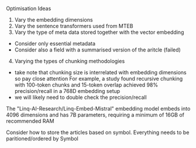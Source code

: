 Optimisation Ideas
1) Vary the embedding dimensions
2) Vary the sentence transformers used from MTEB
3) Vary the type of meta data stored together with the vector embedding
- Consider only essential metadata
- Consider also a field with a summarised version of the aritcle (failed)

4) Varying the types of chunking methodologies
- take note that chunking size is interrelated with embedding dimensions so pay close attention
For example, a study found recursive chunking with 100-token chunks and 15-token overlap achieved 98% precision/recall in a 768D embedding setup
- we will likely need to double check the precision/recall

The "Linq-AI-Research/Linq-Embed-Mistral" embedding model embeds into 4096 dimensions and has 7B parameters, requiring a minimum of 16GB of recommended RAM

Consider how to store the articles based on symbol. Everything needs to be paritioned/ordered by Symbol

